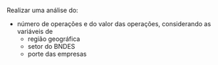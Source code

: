 Realizar uma análise do:
- número de operações e do valor das operações, considerando as variáveis de
  - região geográfica
  - setor do BNDES 
  - porte das empresas